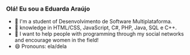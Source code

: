 ### Olá! Eu sou a Eduarda Araújo 

- 🔭 I'm a student of Desenvolvimento de Software Multiplataforma.
- 🌱 knowledge in HTML/CSS, JavaScript, C#, PHP, Java, SQL e C++.
- 👯 I want to help people with programming through my social networks and encourage women in the field!
- 😄 Pronouns: ela/dela


